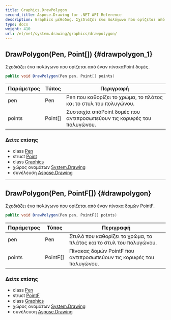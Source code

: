 ```yaml
---
title: Graphics.DrawPolygon
second_title: Aspose.Drawing for .NET API Reference
description: Graphics μέθοδος. Σχεδιάζει ένα πολύγωνο που ορίζεται από έναν πίνακαPoint δομές.
type: docs
weight: 410
url: /el/net/system.drawing/graphics/drawpolygon/
---
```

## DrawPolygon(Pen, Point[]) {#drawpolygon_1}

Σχεδιάζει ένα πολύγωνο που ορίζεται από έναν πίνακαPoint δομές.

```csharp
public void DrawPolygon(Pen pen, Point[] points)
```

| Παράμετρος | Τύπος | Περιγραφή |
| --- | --- | --- |
| pen | Pen | Pen που καθορίζει το χρώμα, το πλάτος και το στυλ του πολυγώνου. |
| points | Point[] | Συστοιχία απόPoint δομές που αντιπροσωπεύουν τις κορυφές του πολυγώνου. |

### Δείτε επίσης

* class [Pen](../../pen/)
* struct [Point](../../point/)
* class [Graphics](../)
* χώρος ονομάτων [System.Drawing](../../graphics/)
* συνέλευση [Aspose.Drawing](../../../)

---

## DrawPolygon(Pen, PointF[]) {#drawpolygon}

Σχεδιάζει ένα πολύγωνο που ορίζεται από έναν πίνακα δομών PointF.

```csharp
public void DrawPolygon(Pen pen, PointF[] points)
```

| Παράμετρος | Τύπος | Περιγραφή |
| --- | --- | --- |
| pen | Pen | Στυλό που καθορίζει το χρώμα, το πλάτος και το στυλ του πολυγώνου. |
| points | PointF[] | Πίνακας δομών PointF που αντιπροσωπεύουν τις κορυφές του πολυγώνου. |

### Δείτε επίσης

* class [Pen](../../pen/)
* struct [PointF](../../pointf/)
* class [Graphics](../)
* χώρος ονομάτων [System.Drawing](../../graphics/)
* συνέλευση [Aspose.Drawing](../../../)


